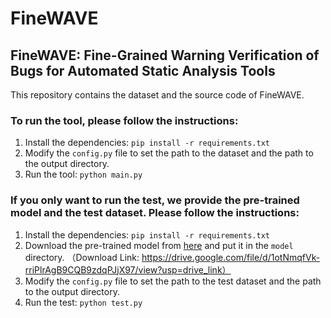 # FineWAVE
## FineWAVE: Fine-Grained Warning Verification of Bugs for Automated Static Analysis Tools

This repository contains the dataset and the source code of FineWAVE.

### To run the tool, please follow the instructions:
1. Install the dependencies: `pip install -r requirements.txt`
2. Modify the `config.py` file to set the path to the dataset and the path to the output directory.
3. Run the tool: `python main.py`

### If you only want to run the test, we provide the pre-trained model and the test dataset. Please follow the instructions:
1. Install the dependencies: `pip install -r requirements.txt`
2. Download the pre-trained model from [here](https://drive.google.com/file/d/1otNmqfVk-rriPlrAgB9CQB9zdqPJjX97/view?usp=drive_link) and put it in the `model` directory.
   （Download Link: https://drive.google.com/file/d/1otNmqfVk-rriPlrAgB9CQB9zdqPJjX97/view?usp=drive_link） 
3. Modify the `config.py` file to set the path to the test dataset and the path to the output directory.
4. Run the test: `python test.py`


